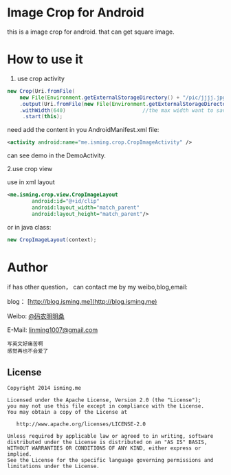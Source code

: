 # Image Crop for Android

this is a image crop for android.
that can get square image.


# How to use it

1. use crop activity
```java
new Crop(Uri.fromFile(
    new File(Environment.getExternalStorageDirectory() + "/pic/jjjj.jpg")))     //the picture want to crop      
    .output(Uri.fromFile(new File(Environment.getExternalStorageDirectory() + "/pic/first.jpg")))  //the file to save crop
    .withWidth(640)                         //the max width want to save
     .start(this);
```

need add the content in you AndroidManifest.xml file:

```xml
<activity android:name="me.isming.crop.CropImageActivity" />
```

can see demo in the DemoActivity.

2.use crop view

use in xml layout

```xml
<me.isming.crop.view.CropImageLayout
        android:id="@+id/clip"
        android:layout_width="match_parent"
        android:layout_height="match_parent"/>
```

or in java class:

```java 
new CropImageLayout(context);
```

# Author

if has other question， can contact me by my weibo,blog,email:

blog： [http://blog.isming.me](http://blog.isming.me)

Weibo: [@码农明明桑](http://weibo.com/mingmingsang)

E-Mail: linming1007@gmail.com


    写英文好痛苦啊
    感觉再也不会爱了

## License
    Copyright 2014 isming.me

    Licensed under the Apache License, Version 2.0 (the "License");
    you may not use this file except in compliance with the License.
    You may obtain a copy of the License at

       http://www.apache.org/licenses/LICENSE-2.0

    Unless required by applicable law or agreed to in writing, software
    distributed under the License is distributed on an "AS IS" BASIS,
    WITHOUT WARRANTIES OR CONDITIONS OF ANY KIND, either express or implied.
    See the License for the specific language governing permissions and
    limitations under the License.